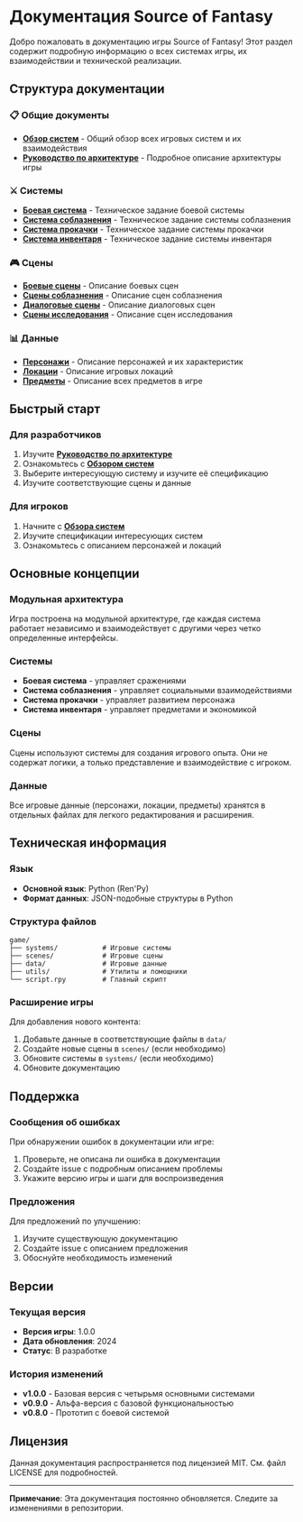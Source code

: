 # Документация Source of Fantasy

Добро пожаловать в документацию игры Source of Fantasy! Этот раздел содержит подробную информацию о всех системах игры, их взаимодействии и технической реализации.

## Структура документации

### 📋 Общие документы

- **[Обзор систем](systems_overview.md)** - Общий обзор всех игровых систем и их взаимодействия
- **[Руководство по архитектуре](architecture_guide.md)** - Подробное описание архитектуры игры

### ⚔️ Системы

- **[Боевая система](battle_system_specification.md)** - Техническое задание боевой системы
- **[Система соблазнения](seduction_system_specification.md)** - Техническое задание системы соблазнения
- **[Система прокачки](progression_system_specification.md)** - Техническое задание системы прокачки
- **[Система инвентаря](inventory_system_specification.md)** - Техническое задание системы инвентаря

### 🎮 Сцены

- **[Боевые сцены](scenes/battle_scenes.md)** - Описание боевых сцен
- **[Сцены соблазнения](scenes/seduction_scenes.md)** - Описание сцен соблазнения
- **[Диалоговые сцены](scenes/dialogue_scenes.md)** - Описание диалоговых сцен
- **[Сцены исследования](scenes/exploration_scenes.md)** - Описание сцен исследования

### 📊 Данные

- **[Персонажи](data/characters.md)** - Описание персонажей и их характеристик
- **[Локации](data/locations.md)** - Описание игровых локаций
- **[Предметы](data/items.md)** - Описание всех предметов в игре

## Быстрый старт

### Для разработчиков

1. Изучите **[Руководство по архитектуре](architecture_guide.md)**
2. Ознакомьтесь с **[Обзором систем](systems_overview.md)**
3. Выберите интересующую систему и изучите её спецификацию
4. Изучите соответствующие сцены и данные

### Для игроков

1. Начните с **[Обзора систем](systems_overview.md)**
2. Изучите спецификации интересующих систем
3. Ознакомьтесь с описанием персонажей и локаций

## Основные концепции

### Модульная архитектура

Игра построена на модульной архитектуре, где каждая система работает независимо и взаимодействует с другими через четко определенные интерфейсы.

### Системы

- **Боевая система** - управляет сражениями
- **Система соблазнения** - управляет социальными взаимодействиями
- **Система прокачки** - управляет развитием персонажа
- **Система инвентаря** - управляет предметами и экономикой

### Сцены

Сцены используют системы для создания игрового опыта. Они не содержат логики, а только представление и взаимодействие с игроком.

### Данные

Все игровые данные (персонажи, локации, предметы) хранятся в отдельных файлах для легкого редактирования и расширения.

## Техническая информация

### Язык

- **Основной язык**: Python (Ren'Py)
- **Формат данных**: JSON-подобные структуры в Python

### Структура файлов

```
game/
├── systems/           # Игровые системы
├── scenes/            # Игровые сцены
├── data/              # Игровые данные
├── utils/             # Утилиты и помощники
└── script.rpy         # Главный скрипт
```

### Расширение игры

Для добавления нового контента:

1. Добавьте данные в соответствующие файлы в `data/`
2. Создайте новые сцены в `scenes/` (если необходимо)
3. Обновите системы в `systems/` (если необходимо)
4. Обновите документацию

## Поддержка

### Сообщения об ошибках

При обнаружении ошибок в документации или игре:

1. Проверьте, не описана ли ошибка в документации
2. Создайте issue с подробным описанием проблемы
3. Укажите версию игры и шаги для воспроизведения

### Предложения

Для предложений по улучшению:

1. Изучите существующую документацию
2. Создайте issue с описанием предложения
3. Обоснуйте необходимость изменений

## Версии

### Текущая версия

- **Версия игры**: 1.0.0
- **Дата обновления**: 2024
- **Статус**: В разработке

### История изменений

- **v1.0.0** - Базовая версия с четырьмя основными системами
- **v0.9.0** - Альфа-версия с базовой функциональностью
- **v0.8.0** - Прототип с боевой системой

## Лицензия

Данная документация распространяется под лицензией MIT. См. файл LICENSE для подробностей.

---

**Примечание**: Эта документация постоянно обновляется. Следите за изменениями в репозитории.

